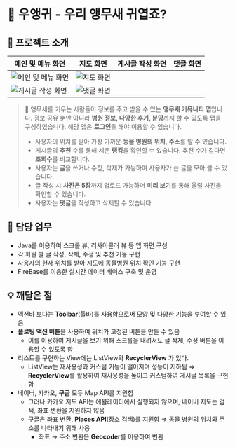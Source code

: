 # 🦜 우앵귀 - 우리 앵무새 귀엽죠?

## 📖 프로젝트 소개
| 메인 및 메뉴 화면 | 지도 화면 | 게시글 작성 화면 | 댓글 화면 |
|--|--|--|--|
| ![메인 및 메뉴 화면](https://file.notion.so/f/s/c94062a2-5a38-469a-8206-21e4e68bb91e/Untitled.png?id=c47bcecc-384f-485e-8d76-9952594396a9&table=block&spaceId=4fee607c-9fab-47df-96d0-8ba12808c88d&expirationTimestamp=1687421112790&signature=g38hyUSPFb8gRTGEow2DQl2IkLmbBvCVvDu8q8OF__s&downloadName=Untitled.png) | ![지도 화면](https://github.com/Wise-99/My-Parrot/assets/90273263/5c35cd61-c4a6-4381-b871-01d82042b984)
 | ![게시글 작성 화면](https://file.notion.so/f/s/476eaa97-cef9-4add-8c93-8ff792f75ea7/Untitled.png?id=19c9dc9b-2e0d-4610-b4a8-680eebf35b3f&table=block&spaceId=4fee607c-9fab-47df-96d0-8ba12808c88d&expirationTimestamp=1687421119533&signature=tOkYmu_7fuSOdvhuswdH-SLFMoEyCZspuKP7FshWU9Y&downloadName=Untitled.png) | ![댓글 화면](https://file.notion.so/f/s/6c686914-d20d-41db-ab72-0dd5ea67ea32/Untitled.png?id=da7e4fe5-0159-4895-b5b9-37f4deeaba48&table=block&spaceId=4fee607c-9fab-47df-96d0-8ba12808c88d&expirationTimestamp=1687421122838&signature=iyiZX18-krGIiAs3bIN3MPY1paPXgN4s9eOqvGkttGQ&downloadName=Untitled.png) |

> 🦜 앵무새를 키우는 사람들이 정보를 주고 받을 수 있는 **앵무새 커뮤니티 앱**입니다. 정보 공유 뿐만 아니라 **병원 정보, 다양한 후기, 분양**까지 할 수 있도록 탭을 구성하였습니다. 해당 앱은 **로그인**을 해야 이용할 수 있습니다.
> 
> -   사용자의 위치를 받아 가장 가까운 **동물 병원의 위치, 주소**를 알 수 있습니다.
> -   게시글의 **추천** 수를 통해 세운 **랭킹**을 확인할 수 있습니다. 추천 수가 같다면 **조회수**를 비교합니다.
> -   사용자는 **글**을 쓰거나 수정, 삭제가 가능하며 사용자가 쓴 글을 모아 볼 수 있습니다.
> -   글 작성 시 **사진은 5장**까지 업로드 가능하며 **미리 보기**를 통해 올릴 사진을 확인할 수 있습니다.
> -   사용자는 **댓글**을 작성하고 삭제할 수 있습니다.

## 📄 담당 업무

-   Java를 이용하여 스크롤 뷰, 리사이클러 뷰 등 앱 화면 구성
-   각 회원 별 글 작성, 삭제, 수정 및 추천 기능 구현
-   사용자의 현재 위치를 받아 지도에 동물병원 위치 확인 기능 구현
-   FireBase를 이용한 실시간 데이터 베이스 구축 및 운영

## 💡 깨달은 점

-   액션바 보다는 **Toolbar**(툴바)를 사용함으로써 모양 및 다양한 기능을 부여할 수 있음
-   **플로팅 액션 버튼**을 사용하여 위치가 고정된 버튼을 만들 수 있음
    -   이를 이용하여 게시글을 보기 위해 스크롤을 내려서도 글 삭제, 수정 버튼을 이용할 수 있도록 함
-   리스트를 구현하는 View에는 ListView와 **RecyclerView** 가 있다.
    -   ListView는 재사용성과 커스텀 기능이 떨어지며 성능이 저하됨
        ⇒ **RecyclerView**를 활용하여 재사용성을 높이고 커스텀하여 게시글 목록을 구현함
-   네이버, 카카오, **구글** 모두 Map API를 지원함
    -   그러나 카카오 지도 API는 에뮬레이터에서 실행되지 않으며, 네이버 지도는 검색, 좌표 변환을 지원하지 않음
    -   구글은 좌표 변환, **Places API**(장소 검색)를 지원함 ⇒ 동물 병원의 위치와 주소를 나타내기 위해 사용
        -   좌표 → 주소 변환은 **Geocoder**를 이용하여 변환
